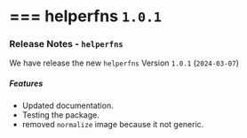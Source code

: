 ===
helperfns **`1.0.1`**
===

### Release Notes - `helperfns`

We have release the new `helperfns` Version `1.0.1` (`2024-03-07`)

##### Features

- Updated documentation.
- Testing the package.
- removed `normalize` image because it not generic.
